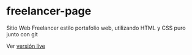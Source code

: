 # freelancer-page
<p>Sitio Web Freelancer estilo portafolio web, utilizando HTML y CSS puro junto con git</p>

Ver [versión live](https://jf-freelancer-page.netlify.app/)
